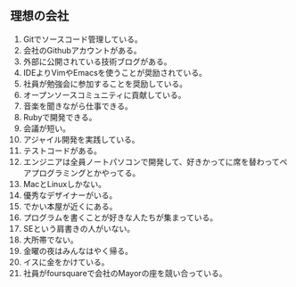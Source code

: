 ## 理想の会社

1. Gitでソースコード管理している。
2. 会社のGithubアカウントがある。
3. 外部に公開されている技術ブログがある。
4. IDEよりVimやEmacsを使うことが奨励されている。
5. 社員が勉強会に参加することを奨励している。
6. オープンソースコミュニティに貢献している。
7. 音楽を聞きながら仕事できる。
8. Rubyで開発できる。
9. 会議が短い。
10. アジャイル開発を実践している。
11. テストコードがある。
12. エンジニアは全員ノートパソコンで開発して、好きかってに席を替わってペアプログラミングとかやってる。
13. MacとLinuxしかない。
14. 優秀なデザイナーがいる。
15. でかい本屋が近くにある。
16. プログラムを書くことが好きな人たちが集まっている。
17. SEという肩書きの人がいない。
18. 大所帯でない。
19. 金曜の夜はみんなはやく帰る。
20. イスに金をかけている。
21. 社員がfoursquareで会社のMayorの座を競い合っている。